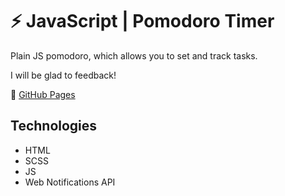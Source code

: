 # ⚡️ JavaScript | Pomodoro Timer

Plain JS pomodoro, which allows you to set and track tasks.

I will be glad to feedback!

🔗 [GitHub Pages](https://devkirkir.github.io/javascript-pomodoro/)

## Technologies
- HTML
- SCSS
- JS
- Web Notifications API
